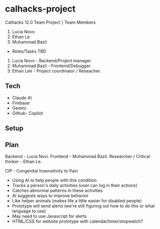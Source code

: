 # calhacks-project
Calhacks 12.0 Team Project
}
Team Members
1. Lucia Novo
2. Ethan Le
3. Muhammad Bazil
- Roles/Tasks TBD
1. Lucia Novo - Backend/Project manager.
2. Muhammad Bazil - Frontend/Debugger.
3. Ethan Lee - Project coordinator / Reseacher.

## Tech
- Claude AI
- Firebase
- Gemini
- Github- Copilot 
## Setup

## Plan
Backend - Lucia Novi.
Frontend - Muhammad Bazil.
Researcher / Critical thinker - Ethan Le.

CIP - Congenital Insensitivity to Pain
- Using AI to help people with this condition
- Tracks a person's daily activities (user can log in their actions)
- Catches abnormal patterns in these activities
- AI suggests ways to improve behavior
- Like helper animals (makes life a little easier for disabled people)
- Prototype will send alerts (we're still figuring out how to do this or what language to use)
- May need to use Javascript for alerts
- HTML/CSS for website prototype with calendar/timer/stopwatch?
